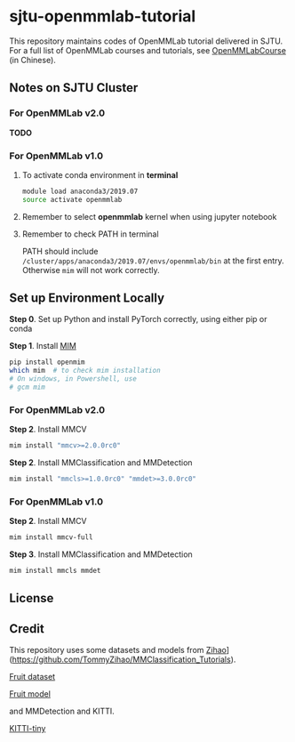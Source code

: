 # sjtu-openmmlab-tutorial

This repository maintains codes of OpenMMLab tutorial delivered in SJTU. 
For a full list of OpenMMLab courses and tutorials, see [OpenMMLabCourse](https://github.com/open-mmlab/OpenMMLabCourse) (in Chinese). 

## Notes on SJTU Cluster

### For OpenMMLab v2.0

**TODO**

### For OpenMMLab v1.0

1. To activate conda environment in **terminal**

    ```sh
    module load anaconda3/2019.07
    source activate openmmlab
    ```

2. Remember to select **openmmlab** kernel when using jupyter notebook

3. Remember to check PATH in terminal

    PATH should include `/cluster/apps/anaconda3/2019.07/envs/openmmlab/bin` at the first entry.
    Otherwise `mim` will not work correctly.

## Set up Environment Locally

**Step 0**. Set up Python and install PyTorch correctly, using either pip or conda

**Step 1**. Install [MIM](https://github.com/open-mmlab/mim)

```sh
pip install openmim
which mim  # to check mim installation
# On windows, in Powershell, use
# gcm mim
```

### For OpenMMLab v2.0

**Step 2**. Install MMCV

```sh
mim install "mmcv>=2.0.0rc0"
```

**Step 2**. Install MMClassification and MMDetection

```sh
mim install "mmcls>=1.0.0rc0" "mmdet>=3.0.0rc0"
```

### For OpenMMLab v1.0

**Step 2**. Install MMCV

```sh
mim install mmcv-full
```

**Step 3**. Install MMClassification and MMDetection

```sh
mim install mmcls mmdet
```

## License

## Credit

This repository uses some datasets and models from [Zihao](https://github.com/TommyZihao/MMClassification_Tutorials)](https://github.com/TommyZihao/MMClassification_Tutorials).

[Fruit dataset](https://zihao-openmmlab.obs.myhuaweicloud.com/20220716-mmclassification/dataset/fruit30/fruit30_split.zip)

[Fruit model](https://zihao-openmmlab.obs.myhuaweicloud.com/20220716-mmclassification/checkpoints/fruit30_mmcls/fruit30_mmcls.pth)

and MMDetection and KITTI.

[KITTI-tiny](https://download.openmmlab.com/mmdetection/data/kitti_tiny.zip)